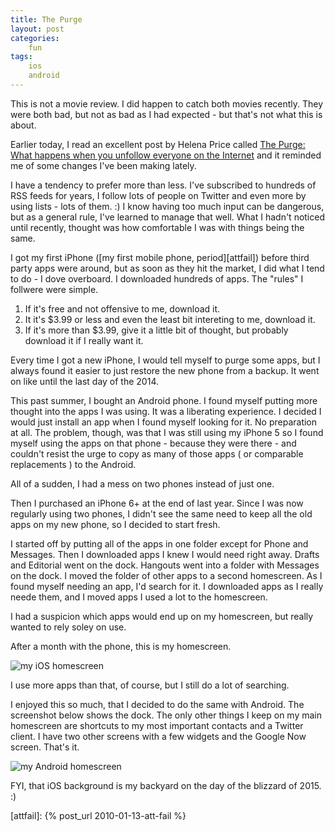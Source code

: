 ```yaml
---
title: The Purge
layout: post
categories:
    fun
tags:
    ios
    android
---
```

This is not a movie review. I did happen to catch both movies recently. They were both bad, but not as bad as I had expected - but that's not what this is about. 

Earlier today, I read an excellent post by Helena Price called <a href="https://medium.com/@helena/the-purge-what-happens-when-you-unfollow-everyone-on-the-internet-7b05a27efae1">The Purge: What happens when you unfollow everyone on the Internet</a> and it reminded me of some changes I've been making lately.

I have a tendency to prefer more than less. I've subscribed to hundreds of RSS feeds for years, I follow lots of people on Twitter and even more by using lists - lots of them. :) I know having too much input can be dangerous, but as a general rule, I've learned to manage that well. What I hadn't noticed until recently, thought was how comfortable I was with things being the same.

I got my first iPhone ([my first mobile phone, period][attfail]) before third party apps were around, but as soon as they hit the market, I did what I tend to do - I dove overboard. I downloaded hundreds of apps. The "rules" I follwere were simple.

1. If it's free and not offensive to me, download it.
2. It it's $3.99 or less and even the least bit intereting to me, download it.
3. If it's more than $3.99, give it a little bit of thought, but probably download it if I really want it.

Every time I got a new iPhone, I would tell myself to purge some apps, but I always found it easier to just restore the new phone from a backup. It went on like until the last day of the 2014.

This past summer, I bought an Android phone. I found myself putting more thought into the apps I was using. It was a liberating experience. I decided I would just install an app when I found myself looking for it. No preparation at all. The problem, though, was that I was still using my iPhone 5 so I found myself using the apps on that phone - because they were there - and couldn't resist the urge to copy as many of those apps ( or comparable replacements ) to the Android. 

All of a sudden, I had a mess on two phones instead of just one.

Then I purchased an iPhone 6+ at the end of last year. Since I was now regularly using two phones, I didn't see the same need to keep all the old apps on my new phone, so I decided to start fresh. 

I started off by putting all of the apps in one folder except for Phone and Messages. Then I downloaded apps I knew I would need right away. Drafts and Editorial went on the dock. Hangouts went into a folder with Messages on the dock. I moved the folder of other apps to a second homescreen. As I found myself needing an app, I'd search for it. I downloaded apps as I really neede them, and I moved apps I used a lot to the homescreen.

I had a suspicion which apps would end up on my homescreen, but really wanted to rely soley on use.

After a month with the phone, this is my homescreen.

<img src="http://farm8.staticflickr.com/7329/16403392696_b88b37a887_o.jpg" alt="my iOS homescreen" />

I use more apps than that, of course, but I still do a lot of searching.

I enjoyed this so much, that I decided to do the same with Android. The screenshot below shows the dock. The only other things I keep on my main homescreen are shortcuts to my most important contacts and a Twitter client. I have two other screens with a few widgets and the Google Now screen. That's it. 

<img src="http://farm8.staticflickr.com/7415/16241962090_08633698c4_o.jpg" alt="my Android homescreen" />

FYI, that iOS background is my backyard on the day of the blizzard of 2015. :)

[attfail]: {% post_url 2010-01-13-att-fail %}

